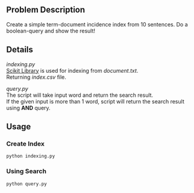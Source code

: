 ## Problem Description
Create a simple term-document incidence index from 10 sentences. Do a boolean-query and show the result! <br/>

## Details
*indexing.py*<br/>
[Scikit Library](https://scikit-learn.org/stable/modules/generated/sklearn.feature_extraction.text.CountVectorizer.html) is used for indexing from *document.txt*. <br/>
Returning *index.csv* file. <br/>

*query.py*<br/>
The script will take input word and return the search result. <br/>
If the given input is more than 1 word, script will return the search result using **AND** query. <br/>

## Usage
### Create Index
```
python indexing.py
```

### Using Search
```
python query.py
```

